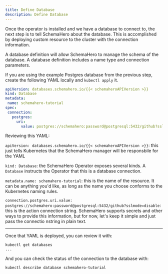 ```yaml
---
title: Define Database
description: Define Database
---
```


Once the operator is installed and we have a database to connect to, the next step is to tell SchemaHero about the database. This is accomplished by deploying custom resource to the cluster with the connection information.

 A database definition will allow SchemaHero to manage the schema of the database. A database definition includes a name type and connection parameters.

 If you are using the example Postgres database from the previous step, create the following YAML locally and `kubectl apply` it.

 ```yaml
apiVersion: databases.schemahero.io/{{< schemaheroAPIVersion >}}
kind: Database
metadata:
  name: schemahero-tutorial
spec:
  connection:
    postgres:
      uri:
        value: postgres://schemahero:password@postgresql:5432/github?sslmode=disable
 ```


Reviewing this YAML:

`apiVersion: databases.schemahero.io/{{< schemaheroAPIVersion >}}`: this just tells Kubernetes that the SchemaHero manager will be responsbile for the YAML

`kind: Database`: the SchemaHero Operator exposes several kinds. A `Database` instructs the Operator that this is a database connection.

`metadata.name: schemahero-tutorial`: this is the name of the resource. It can be anything you'd like, as long as the name you choose conforms to the Kubernetes naming rules.

`connection.postgres.uri.value: postgres://schemahero:password@postgresql:5432/github?sslmode=disable`: this is the action connection string. SchemaHero supports secrets and other ways to provide this information, but for now, let's keep it simple and just pass the connectio nstring in plain text.

---

Once that YAML is deployed, you can review it with:

```shell
kubectl get databases
...
```

And you can check the status of the connection to the database with:

```shell
kubectl describe database schemahero-tutorial
```

